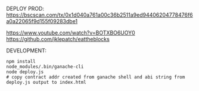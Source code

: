 DEPLOY PROD: https://bscscan.com/tx/0x1d040a761a00c36b2511a9ed94406204778476f6a0a22065f9d155f09283dbe1

https://www.youtube.com/watch?v=BOTXBO6UOY0
https://github.com/jklepatch/eattheblocks

DEVELOPMENT:

```
npm install
node_modules/.bin/ganache-cli
node deploy.js
# copy contract addr created from ganache shell and abi string from deploy.js output to index.html
```